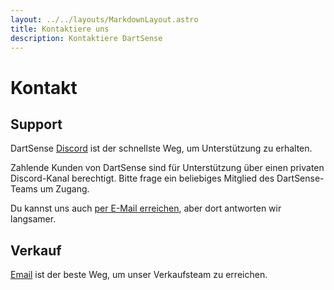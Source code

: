 ```yaml
---
layout: ../../layouts/MarkdownLayout.astro
title: Kontaktiere uns
description: Kontaktiere DartSense
---
```


# Kontakt

## Support

DartSense [Discord](https://discord.gg/dartsense) ist der schnellste Weg, um Unterstützung zu erhalten.

Zahlende Kunden von DartSense sind für Unterstützung über einen privaten Discord-Kanal berechtigt. Bitte frage ein beliebiges Mitglied des DartSense-Teams um Zugang.

Du kannst uns auch [per E-Mail erreichen](mailto:contact@dartsense.com), aber dort antworten wir langsamer.

## Verkauf

[Email](mailto:contact@dartsense.com) ist der beste Weg, um unser Verkaufsteam zu erreichen.
